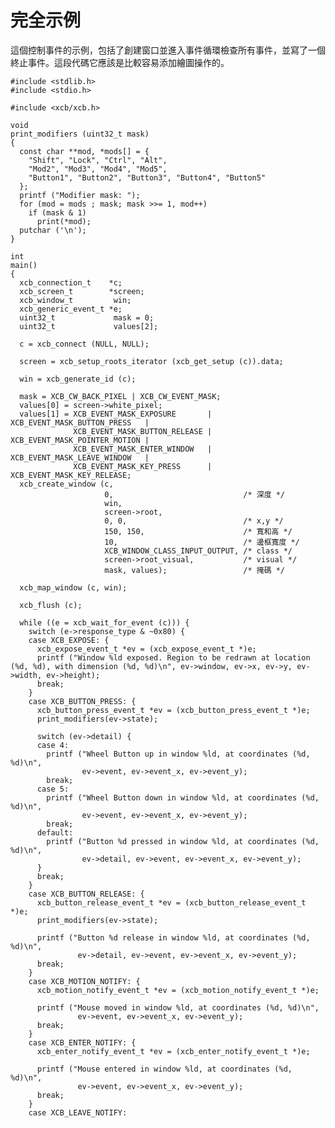 完全示例
===

這個控制事件的示例，包括了創建窗口並進入事件循環檢查所有事件，並寫了一個終止事件。這段代碼它應該是比較容易添加繪圖操作的。

    #include <stdlib.h>
    #include <stdio.h>

    #include <xcb/xcb.h>

    void
    print_modifiers (uint32_t mask)
    {
      const char **mod, *mods[] = {
        "Shift", "Lock", "Ctrl", "Alt",
        "Mod2", "Mod3", "Mod4", "Mod5",
        "Button1", "Button2", "Button3", "Button4", "Button5"
      };
      printf ("Modifier mask: ");
      for (mod = mods ; mask; mask >>= 1, mod++)
        if (mask & 1)
          print(*mod);
      putchar ('\n');
    }

    int
    main()
    {
      xcb_connection_t    *c;
      xcb_screen_t        *screen;
      xcb_window_t         win;
      xcb_generic_event_t *e;
      uint32_t             mask = 0;
      uint32_t             values[2];

      c = xcb_connect (NULL, NULL);

      screen = xcb_setup_roots_iterator (xcb_get_setup (c)).data;

      win = xcb_generate_id (c);

      mask = XCB_CW_BACK_PIXEL | XCB_CW_EVENT_MASK;
      values[0] = screen->white_pixel;
      values[1] = XCB_EVENT_MASK_EXPOSURE       | XCB_EVENT_MASK_BUTTON_PRESS   |
                  XCB_EVENT_MASK_BUTTON_RELEASE | XCB_EVENT_MASK_POINTER_MOTION |
                  XCB_EVENT_MASK_ENTER_WINDOW   | XCB_EVENT_MASK_LEAVE_WINDOW   |
                  XCB_EVENT_MASK_KEY_PRESS      | XCB_EVENT_MASK_KEY_RELEASE;
      xcb_create_window (c,
                         0,                             /* 深度 */
                         win,
                         screen->root,
                         0, 0,                          /* x,y */
                         150, 150,                      /* 寬和高 */
                         10,                            /* 邊框寬度 */
                         XCB_WINDOW_CLASS_INPUT_OUTPUT, /* class */
                         screen->root_visual,           /* visual */
                         mask, values);                 /* 掩碼 */

      xcb_map_window (c, win);

      xcb_flush (c);

      while ((e = xcb_wait_for_event (c))) {
        switch (e->response_type & ~0x80) {
        case XCB_EXPOSE: {
          xcb_expose_event_t *ev = (xcb_expose_event_t *)e;
          printf ("Window %ld exposed. Region to be redrawn at location (%d, %d), with dimension (%d, %d)\n", ev->window, ev->x, ev->y, ev->width, ev->height);
          break;
        }
        case XCB_BUTTON_PRESS: {
          xcb_button_press_event_t *ev = (xcb_button_press_event_t *)e;
          print_modifiers(ev->state);

          switch (ev->detail) {
          case 4:
            printf ("Wheel Button up in window %ld, at coordinates (%d, %d)\n",
                    ev->event, ev->event_x, ev->event_y);
            break;
          case 5:
            printf ("Wheel Button down in window %ld, at coordinates (%d, %d)\n",
                    ev->event, ev->event_x, ev->event_y);
            break;
          default: 
            printf ("Button %d pressed in window %ld, at coordinates (%d, %d)\n",
                    ev->detail, ev->event, ev->event_x, ev->event_y);
          }
          break;
        }
        case XCB_BUTTON_RELEASE: {
          xcb_button_release_event_t *ev = (xcb_button_release_event_t *)e;
          print_modifiers(ev->state);

          printf ("Button %d release in window %ld, at coordinates (%d, %d)\n",
                   ev->detail, ev->event, ev->event_x, ev->event_y);
          break;
        }
        case XCB_MOTION_NOTIFY: {
          xcb_motion_notify_event_t *ev = (xcb_motion_notify_event_t *)e;

          printf ("Mouse moved in window %ld, at coordinates (%d, %d)\n",
                   ev->event, ev->event_x, ev->event_y);
          break;
        }
        case XCB_ENTER_NOTIFY: {
          xcb_enter_notify_event_t *ev = (xcb_enter_notify_event_t *)e;

          printf ("Mouse entered in window %ld, at coordinates (%d, %d)\n",
                   ev->event, ev->event_x, ev->event_y);
          break;
        }
        case XCB_LEAVE_NOTIFY:

